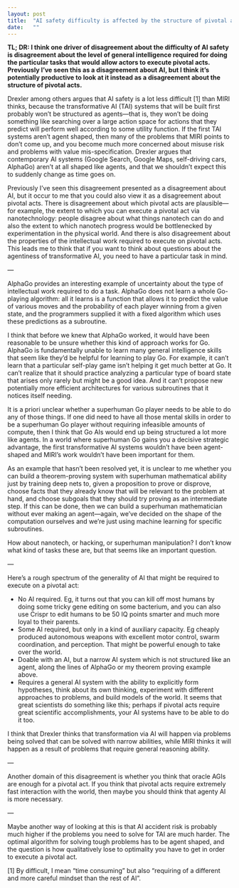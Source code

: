 ```yaml
---
layout: post
title:  "AI safety difficulty is affected by the structure of pivotal acts"
date:   ""
---
```


**TL; DR: I think one driver of disagreement about the difficulty of AI safety is disagreement about the level of general intelligence required for doing the particular tasks that would allow actors to execute pivotal acts. Previously I’ve seen this as a disagreement about AI, but I think it’s potentially productive to look at it instead as a disagreement about the structure of pivotal acts.**

Drexler among others argues that AI safety is a lot less difficult [1] than MIRI thinks, because the transformative AI (TAI) systems that will be built first probably won’t be structured as agents—that is, they won’t be doing something like searching over a large action space for actions that they predict will perform well according to some utility function. If the first TAI systems aren’t agent shaped, then many of the problems that MIRI points to don’t come up, and you become much more concerned about misuse risk and problems with value mis-specification. Drexler argues that contemporary AI systems (Google Search, Google Maps, self-driving cars, AlphaGo) aren’t at all shaped like agents, and that we shouldn’t expect this to suddenly change as time goes on.

Previously I’ve seen this disagreement presented as a disagreement about AI, but it occur to me that you could also view it as a disagreement about pivotal acts. There is disagreement about which pivotal acts are plausible—for example, the extent to which you can execute a pivotal act via nanotechnology: people disagree about what things nanotech can do and also the extent to which nanotech progress would be bottlenecked by experimentation in the physical world. And there is also disagreement about the properties of the intellectual work required to execute on pivotal acts. This leads me to think that if you want to think about questions about the agentiness of transformative AI, you need to have a particular task in mind.

—

AlphaGo provides an interesting example of uncertainty about the type of intellectual work required to do a task. AlphaGo does not learn a whole Go-playing algorithm: all it learns is a function that allows it to predict the value of various moves and the probability of each player winning from a given state, and the programmers supplied it with a fixed algorithm which uses these predictions as a subroutine.

I think that before we knew that AlphaGo worked, it would have been reasonable to be unsure whether this kind of approach works for Go. AlphaGo is fundamentally unable to learn many general intelligence skills that seem like they’d be helpful for learning to play Go. For example, it can’t learn that a particular self-play game isn’t helping it get much better at Go. It can’t realize that it should practice analyzing a particular type of board state that arises only rarely but might be a good idea. And it can’t propose new potentially more efficient architectures for various subroutines that it notices itself needing.

It is a priori unclear whether a superhuman Go player needs to be able to do any of those things. If one did need to have all those mental skills in order to be a superhuman Go player without requiring infeasible amounts of compute, then I think that Go AIs would end up being structured a lot more like agents. In a world where superhuman Go gains you a decisive strategic advantage, the first transformative AI systems wouldn’t have been agent-shaped and MIRI’s work wouldn’t have been important for them.

As an example that hasn’t been resolved yet, it is unclear to me whether you can build a theorem-proving system with superhuman mathematical ability just by training deep nets to, given a proposition to prove or disprove, choose facts that they already know that will be relevant to the problem at hand, and choose subgoals that they should try proving as an intermediate step. If this can be done, then we can build a superhuman mathematician without ever making an agent—again, we’ve decided on the shape of the computation ourselves and we’re just using machine learning for specific subroutines.

How about nanotech, or hacking, or superhuman manipulation? I don’t know what kind of tasks these are, but that seems like an important question.

—

Here’s a rough spectrum of the generality of AI that might be required to execute on a pivotal act:

- No AI required. Eg, it turns out that you can kill off most humans by doing some tricky gene editing on some bacterium, and you can also use Crispr to edit humans to be 50 IQ points smarter and much more loyal to their parents.
- Some AI required, but only in a kind of auxiliary capacity. Eg cheaply produced autonomous weapons with excellent motor control, swarm coordination, and perception. That might be powerful enough to take over the world.
- Doable with an AI, but a narrow AI system which is not structured like an agent, along the lines of AlphaGo or my theorem proving example above.
- Requires a general AI system with the ability to explicitly form hypotheses, think about its own thinking, experiment with different approaches to problems, and build models of the world. It seems that great scientists do something like this; perhaps if pivotal acts require great scientific accomplishments, your AI systems have to be able to do it too.

I think that Drexler thinks that transformation via AI will happen via problems being solved that can be solved with narrow abilities, while MIRI thinks it will happen as a result of problems that require general reasoning ability.

—

Another domain of this disagreement is whether you think that oracle AGIs are enough for a pivotal act. If you think that pivotal acts require extremely fast interaction with the world, then maybe you should think that agenty AI is more necessary.

—

Maybe another way of looking at this is that AI accident risk is probably much higher if the problems you need to solve for TAI are much harder. The optimal algorithm for solving tough problems has to be agent shaped, and the question is how qualitatively lose to optimality you have to get in order to execute a pivotal act.

[1] By difficult, I mean “time consuming” but also “requiring of a different and more careful mindset than the rest of AI”.
